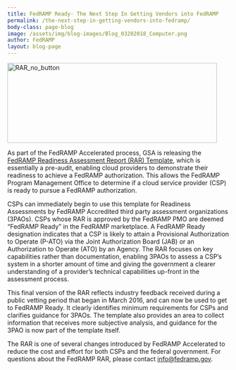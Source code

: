 ```yaml
---
title: FedRAMP Ready- The Next Step In Getting Vendors into FedRAMP
permalink: /the-next-step-in-getting-vendors-into-fedramp/
body-class: page-blog
image: /assets/img/blog-images/Blog_03202018_Computer.png
author: FedRAMP
layout: blog-page
---
```


<img class=" wp-image-61201 alignright" src="https://s3.amazonaws.com/sitesusa/wp-content/uploads/sites/482/2016/08/RAR_no_button.png" alt="RAR_no_button" width="476" height="181" srcset="https://s3.amazonaws.com/sitesusa/wp-content/uploads/sites/482/2016/08/RAR_no_button.png 629w, https://s3.amazonaws.com/sitesusa/wp-content/uploads/sites/482/2016/08/RAR_no_button-300x114.png 300w" sizes="(max-width: 476px) 100vw, 476px" />

As part of the FedRAMP Accelerated process, GSA is releasing the [FedRAMP Readiness Assessment Report (RAR) Template](https://www.fedramp.gov/assets/resources/templates/FedRAMP-Moderate-RAR-Template.docx), which is essentially a pre-audit, enabling cloud providers to demonstrate their readiness to achieve a FedRAMP authorization. This allows the FedRAMP Program Management Office to determine if a cloud service provider (CSP) is ready to pursue a FedRAMP authorization. 

CSPs can immediately begin to use this template for Readiness Assessments by FedRAMP Accredited third party assessment organizations (3PAOs). CSPs whose RAR is approved by the FedRAMP PMO are deemed “FedRAMP Ready” in the FedRAMP marketplace. A FedRAMP Ready designation indicates that a CSP is likely to attain a Provisional Authorization to Operate (P-ATO) via the Joint Authorization Board (JAB) or an Authorization to Operate (ATO) by an Agency. The RAR focuses on key capabilities rather than documentation, enabling 3PAOs to assess a CSP’s system in a shorter amount of time and giving the government a clearer understanding of a provider’s technical capabilities up-front in the assessment process.

This final version of the RAR reflects industry feedback received during a public vetting period that began in March 2016, and can now be used to get to FedRAMP Ready. It clearly identifies minimum requirements for CSPs and clarifies guidance for 3PAOs. The template also provides an area to collect information that receives more subjective analysis, and guidance for the 3PAO is now part of the template itself.

The RAR is one of several changes introduced by FedRAMP Accelerated to reduce the cost and effort for both CSPs and the federal government. For questions about the FedRAMP RAR, please contact [info@fedramp.gov](mailto:info@fedramp.gov).

